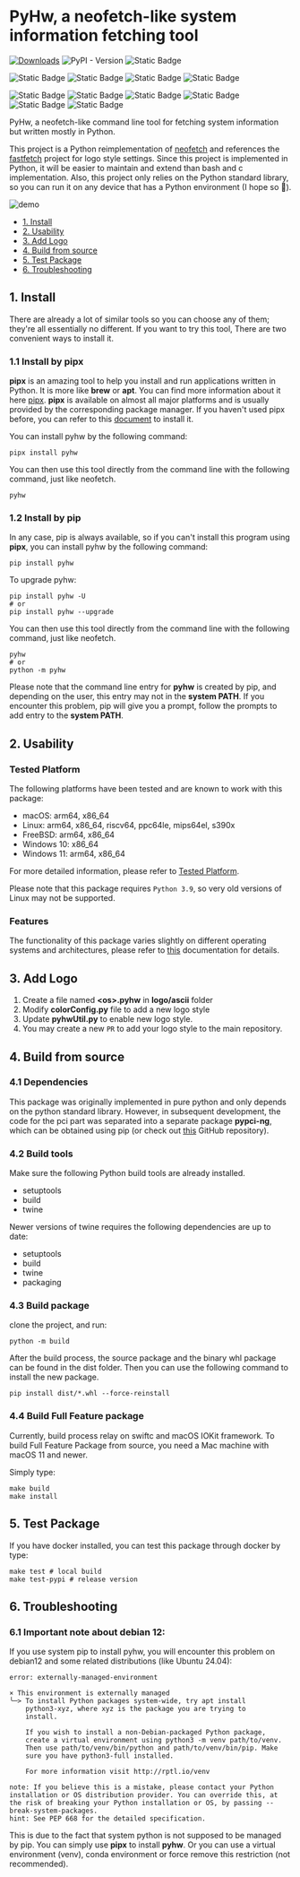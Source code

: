 # PyHw, a neofetch-like system information fetching tool
[![Downloads](https://static.pepy.tech/badge/pyhw)](https://pepy.tech/project/pyhw)
![PyPI - Version](https://img.shields.io/pypi/v/pyhw?label=version)
![Static Badge](https://img.shields.io/badge/Python-3.9%2B-green)

![Static Badge](https://img.shields.io/badge/macOS-11%2B-green)
![Static Badge](https://img.shields.io/badge/Linux-blue)
![Static Badge](https://img.shields.io/badge/FreeBSD-red)
![Static Badge](https://img.shields.io/badge/Windows-yellow)

![Static Badge](https://img.shields.io/badge/amd64-green)
![Static Badge](https://img.shields.io/badge/aarch64-blue)
![Static Badge](https://img.shields.io/badge/arm32-yellow)
![Static Badge](https://img.shields.io/badge/riscv64-%238A2BE2)
![Static Badge](https://img.shields.io/badge/ppc64-orange)
![Static Badge](https://img.shields.io/badge/s390x-red)


PyHw, a neofetch-like command line tool for fetching system information but written mostly in Python.

This project is a Python reimplementation of [neofetch](https://github.com/dylanaraps/neofetch) and references the [fastfetch](https://github.com/fastfetch-cli/fastfetch) project for logo style settings. Since this project is implemented in Python, it will be easier to maintain and extend than bash and c implementation. Also, this project only relies on the Python standard library, so you can run it on any device that has a Python environment (I hope so 🤔).


[//]: # (![demo]&#40;https://i2.imgs.ovh/d/BQACAgUAAx0EUvSR8wACMvpmyFVohzKxLcUdLiJaEa3wlo_OrQACuw4AAoX-QVaSpG0-rTAeRTUE&#41;)
[//]: # (![demo]&#40;https://files.catbox.moe/xx58xy.jpg&#41;)
[//]: # (![demo]&#40;https://files.catbox.moe/2d21fu.jpg&#41;)

![demo](https://files.catbox.moe/ik4ioi.png)


- [1. Install](#1-install)
- [2. Usability](#2-usability)
- [3. Add Logo](#3-add-logo)
- [4. Build from source](#4-build-from-source)
- [5. Test Package](#5-test-package)
- [6. Troubleshooting](#6-troubleshooting)


## 1. Install
There are already a lot of similar tools so you can choose any of them; they're all essentially no different. If you want to try this tool, There are two convenient ways to install it.

### 1.1 Install by pipx
**pipx** is an amazing tool to help you install and run applications written in Python. It is more like **brew** or **apt**. You can find more information about it here [pipx](https://github.com/pypa/pipx). **pipx** is available on almost all major platforms and is usually provided by the corresponding package manager. If you haven't used pipx before, you can refer to this [document](https://pipx.pypa.io/stable/installation/) to install it.

You can install pyhw by the following command:
```shell
pipx install pyhw
```
You can then use this tool directly from the command line with the following command, just like neofetch.
```shell
pyhw
```

### 1.2 Install by pip
In any case, pip is always available, so if you can't install this program using **pipx**, you can install pyhw by the following command:
```shell
pip install pyhw
```
To upgrade pyhw:
```shell
pip install pyhw -U
# or
pip install pyhw --upgrade
```
You can then use this tool directly from the command line with the following command, just like neofetch.
```shell
pyhw
# or
python -m pyhw
```
Please note that the command line entry for __pyhw__ is created by pip, and depending on the user, this entry may not in the __system PATH__. If you encounter this problem, pip will give you a prompt, follow the prompts to add entry to the __system PATH__.


## 2. Usability
### Tested Platform
The following platforms have been tested and are known to work with this package:
* macOS: arm64, x86_64
* Linux: arm64, x86_64, riscv64, ppc64le, mips64el, s390x
* FreeBSD: arm64, x86_64
* Windows 10: x86_64
* Windows 11: arm64, x86_64

For more detailed information, please refer to [Tested Platform](docs/tested_platform.md).

Please note that this package requires `Python 3.9`, so very old versions of Linux may not be supported.

### Features
The functionality of this package varies slightly on different operating systems and architectures, please refer to [this](docs/functionality.md) documentation for details.

## 3. Add Logo
1. Create a file named **\<os>.pyhw** in **logo/ascii** folder
2. Modify **colorConfig.py** file to add a new logo style
3. Update **pyhwUtil.py** to enable new logo style.
4. You may create a new `PR` to add your logo style to the main repository.

## 4. Build from source

### 4.1 Dependencies
This package was originally implemented in pure python and only depends on the python standard library. However, in subsequent development, the code for the pci part was separated into a separate package **pypci-ng**, which can be obtained using pip (or check out [this](https://github.com/xiaoran007/pypci) GitHub repository).

### 4.2 Build tools
Make sure the following Python build tools are already installed.
* setuptools
* build
* twine

Newer versions of twine requires the following dependencies are up to date:
* setuptools
* build
* twine
* packaging

### 4.3 Build package
clone the project, and run:
```shell
python -m build
```
After the build process, the source package and the binary whl package can be found in the dist folder. Then you can use the following command to install the new package.
```shell
pip install dist/*.whl --force-reinstall
```

### 4.4 Build Full Feature package
Currently, build process relay on swiftc and macOS IOKit framework. To build Full Feature Package from source, you need a Mac machine with macOS 11 and newer.

Simply type:
```shell
make build
make install
```

## 5. Test Package
If you have docker installed, you can test this package through docker by type:
```shell
make test # local build
make test-pypi # release version
```

## 6. Troubleshooting
### 6.1 Important note about debian 12:
If you use system pip to install pyhw, you will encounter this problem on debian12 and some related distributions (like Ubuntu 24.04):
```text
error: externally-managed-environment

× This environment is externally managed
╰─> To install Python packages system-wide, try apt install
    python3-xyz, where xyz is the package you are trying to
    install.
    
    If you wish to install a non-Debian-packaged Python package,
    create a virtual environment using python3 -m venv path/to/venv.
    Then use path/to/venv/bin/python and path/to/venv/bin/pip. Make
    sure you have python3-full installed.
    
    For more information visit http://rptl.io/venv

note: If you believe this is a mistake, please contact your Python installation or OS distribution provider. You can override this, at the risk of breaking your Python installation or OS, by passing --break-system-packages.
hint: See PEP 668 for the detailed specification.
```
This is due to the fact that system python is not supposed to be managed by pip. You can simply use **pipx** to install **pyhw**. Or you can use a virtual environment (venv), conda environment or force remove this restriction (not recommended).
